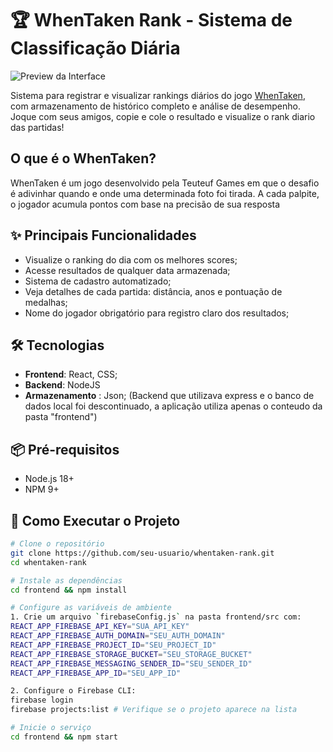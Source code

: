 # 🏆 WhenTaken Rank - Sistema de Classificação Diária

![Preview da Interface](https://via.placeholder.com/800x400?text=Ranking+Diário+WhenTaken)

Sistema para registrar e visualizar rankings diários do jogo [WhenTaken](https://whentaken.com/), com armazenamento de histórico completo e análise de desempenho.
Joque com seus amigos, copie e cole o resultado e visualize o rank diario das partidas!

## O que é o WhenTaken?
WhenTaken é um jogo desenvolvido pela Teuteuf Games em que o desafio é adivinhar quando e onde uma determinada foto foi tirada. A cada palpite, o jogador acumula pontos com base na precisão de sua resposta

## ✨ Principais Funcionalidades

- Visualize o ranking do dia com os melhores scores;
- Acesse resultados de qualquer data armazenada;
- Sistema de cadastro automatizado;
- Veja detalhes de cada partida: distância, anos e pontuação de medalhas;
- Nome do jogador obrigatório para registro claro dos resultados;


## 🛠️ Tecnologias

- **Frontend**: React, CSS;
- **Backend**: NodeJS 
- **Armazenamento** : Json;
(Backend que utilizava express e o banco de dados local foi descontinuado, a aplicação utiliza apenas o conteudo da pasta "frontend")

## 📦 Pré-requisitos

- Node.js 18+
- NPM 9+

## 🚀 Como Executar o Projeto

```bash
# Clone o repositório
git clone https://github.com/seu-usuario/whentaken-rank.git
cd whentaken-rank

# Instale as dependências
cd frontend && npm install

# Configure as variáveis de ambiente
1. Crie um arquivo `firebaseConfig.js` na pasta frontend/src com:
REACT_APP_FIREBASE_API_KEY="SUA_API_KEY"
REACT_APP_FIREBASE_AUTH_DOMAIN="SEU_AUTH_DOMAIN"
REACT_APP_FIREBASE_PROJECT_ID="SEU_PROJECT_ID"
REACT_APP_FIREBASE_STORAGE_BUCKET="SEU_STORAGE_BUCKET"
REACT_APP_FIREBASE_MESSAGING_SENDER_ID="SEU_SENDER_ID"
REACT_APP_FIREBASE_APP_ID="SEU_APP_ID"

2. Configure o Firebase CLI:
firebase login
firebase projects:list # Verifique se o projeto aparece na lista

# Inicie o serviço
cd frontend && npm start

